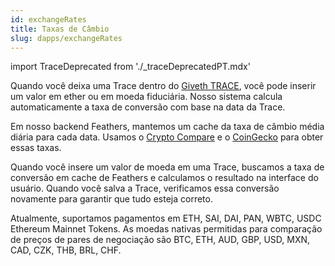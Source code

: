 ```yaml
---
id: exchangeRates
title: Taxas de Câmbio
slug: dapps/exchangeRates
---
```

import TraceDeprecated from './_traceDeprecatedPT.mdx'

<TraceDeprecated />

Quando você deixa uma Trace dentro do [Giveth TRACE](https://beta.giveth.io/), você pode inserir um valor em ether ou em moeda fiduciária. Nosso sistema calcula automaticamente a taxa de conversão com base na data da Trace.

Em nosso backend Feathers, mantemos um cache da taxa de câmbio média diária para cada data. Usamos o [Crypto Compare](https://min-api.cryptocompare.com/) e o [CoinGecko](https://www.coingecko.com/en/api) para obter essas taxas.

Quando você insere um valor de moeda em uma Trace, buscamos a taxa de conversão em cache de Feathers e calculamos o resultado na interface do usuário. Quando você salva a Trace, verificamos essa conversão novamente para garantir que tudo esteja correto.

Atualmente, suportamos pagamentos em ETH, SAI, DAI, PAN, WBTC, USDC Ethereum Mainnet Tokens. As moedas nativas permitidas para comparação de preços de pares de negociação são BTC, ETH, AUD, GBP, USD, MXN, CAD, CZK, THB, BRL, CHF.

